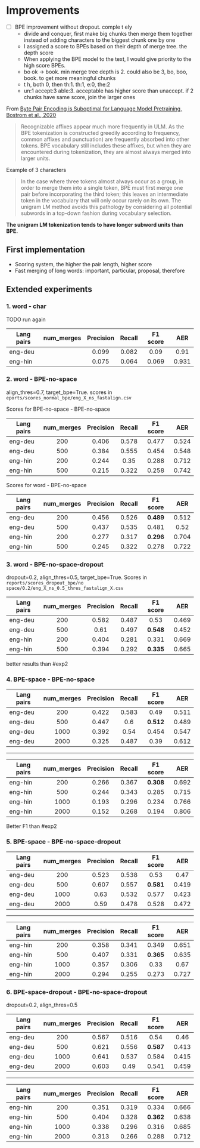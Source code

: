# Improvements

* [ ] BPE improvement without dropout. comple t ely
  * divide and conquer, first make big chunks then merge them together instead of adding characters to the biggest chunk one by one
  * I assigned a score to BPEs based on their depth of merge tree. the depth score
  * When applying the BPE model to the text, I would give priority to the high score BPEs.
  * bo ok -> book. min merge tree depth is 2. could also be 3, bo, boo, book. to get more meaningful chunks
  * t h, both 0, then th:1. th:1, e:0, the:2
  * un:1 accept:3 able:3. acceptable has higher score than unaccept. if 2 chunks have same score, join the larger ones

From [Byte Pair Encoding is Suboptimal for Language Model Pretraining, Bostrom et al., 2020](https://github.com/anebz/papers/blob/master/2020/2004.03720.md)

> Recognizable affixes appear much more frequently in ULM. As the BPE tokenization is constructed greedily according to frequency, common affixes and punctuation) are frequently absorbed into other tokens. BPE vocabulary still includes these affixes, but when they are encountered during tokenization, they are almost always merged into larger units.

Example of 3 characters

> In the case where three tokens almost always occur as a group, in order to merge them into a single token, BPE must first merge one pair before incorporating the third token; this leaves an intermediate token in the vocabulary that will only occur rarely on its own. The unigram LM method avoids this pathology by considering all potential subwords in a top-down fashion during vocabulary selection.

**The unigram LM tokenization tends to have longer subword units than BPE.**

## First implementation

* Scoring system, the higher the pair length, higher score
* Fast merging of long words: important, particular, proposal, therefore

## Extended experiments

### 1. word - char

TODO run again

| Lang pairs | num_merges | Precision | Recall | F1 score | AER   |
| ---------- |:----------:|:---------:|:------:|:--------:|:-----:|
| eng-deu    |            | 0.099     | 0.082  | 0.09     | 0.91  |
| eng-hin    |            | 0.075     | 0.064  | 0.069    | 0.931 |

### 2. word - BPE-no-space

align_thres=0.7, target_bpe=True. scores in `eports/scores_normal_bpe/eng_X_ns_fastalign.csv`

Scores for BPE-no-space - BPE-no-space

| Lang pairs | num_merges | Precision | Recall | F1 score | AER   |
| ---------- |:----------:|:---------:|:------:|:--------:|:-----:|
| eng-deu    | 200        | 0.406     | 0.578  | 0.477    | 0.524 |
| eng-deu    | 500        | 0.384     | 0.555  | 0.454    | 0.548 |
| eng-hin    | 200        | 0.244     | 0.35   | 0.288    | 0.712 |
| eng-hin    | 500        | 0.215     | 0.322  | 0.258    | 0.742 |

Scores for word - BPE-no-space

| Lang pairs | num_merges | Precision | Recall | F1 score  | AER   |
| ---------- |:----------:|:---------:|:------:|:---------:|:-----:|
| eng-deu    | 200        | 0.456     | 0.526  | **0.489** | 0.512 |
| eng-deu    | 500        | 0.437     | 0.535  | 0.481     | 0.52  |
| eng-hin    | 200        | 0.277     | 0.317  | **0.296** | 0.704 |
| eng-hin    | 500        | 0.245     | 0.322  | 0.278     | 0.722 |

### 3. word - BPE-no-space-dropout

dropout=0.2, align_thres=0.5, target_bpe=True. Scores in `reports/scores_dropout_bpe/no space/0.2/eng_X_ns_0.5_thres_fastalign_X.csv`

| Lang pairs | num_merges | Precision | Recall | F1 score  | AER   |
| ---------- |:----------:|:---------:|:------:|:---------:|:-----:|
| eng-deu    | 200        | 0.582     | 0.487  | 0.53      | 0.469 |
| eng-deu    | 500        | 0.61      | 0.497  | **0.548** | 0.452 |
| eng-hin    | 200        | 0.404     | 0.281  | 0.331     | 0.669 |
| eng-hin    | 500        | 0.394     | 0.292  | **0.335** | 0.665 |

better results than #exp2

### 4. BPE-space - BPE-no-space

| Lang pairs | num_merges | Precision | Recall | F1 score  | AER   |
| ---------- |:----------:|:---------:|:------:|:---------:|:-----:|
| eng-deu    | 200        | 0.422     | 0.583  | 0.49      | 0.511 |
| eng-deu    | 500        | 0.447     | 0.6    | **0.512** | 0.489 |
| eng-deu    | 1000       | 0.392     | 0.54   | 0.454     | 0.547 |
| eng-deu    | 2000       | 0.325     | 0.487  | 0.39      | 0.612 |

-----

| Lang pairs | num_merges | Precision | Recall | F1 score  | AER   |
| ---------- |:----------:|:---------:|:------:|:---------:|:-----:|
| eng-hin    | 200        | 0.266     | 0.367  | **0.308** | 0.692 |
| eng-hin    | 500        | 0.244     | 0.343  | 0.285     | 0.715 |
| eng-hin    | 1000       | 0.193     | 0.296  | 0.234     | 0.766 |
| eng-hin    | 2000       | 0.152     | 0.268  | 0.194     | 0.806 |

Better F1 than #exp2

### 5. BPE-space - BPE-no-space-dropout

| Lang pairs | num_merges | Precision | Recall | F1 score  | AER   |
| ---------- |:----------:|:---------:|:------:|:---------:|:-----:|
| eng-deu    | 200        | 0.523     | 0.538  | 0.53      | 0.47  |
| eng-deu    | 500        | 0.607     | 0.557  | **0.581** | 0.419 |
| eng-deu    | 1000       | 0.63      | 0.532  | 0.577     | 0.423 |
| eng-deu    | 2000       | 0.59      | 0.478  | 0.528     | 0.472 |

-----

| Lang pairs | num_merges | Precision | Recall | F1 score  | AER   |
| ---------- |:----------:|:---------:|:------:|:---------:|:-----:|
| eng-hin    | 200        | 0.358     | 0.341  | 0.349     | 0.651 |
| eng-hin    | 500        | 0.407     | 0.331  | **0.365** | 0.635 |
| eng-hin    | 1000       | 0.357     | 0.306  | 0.33      | 0.67  |
| eng-hin    | 2000       | 0.294     | 0.255  | 0.273     | 0.727 |

### 6. BPE-space-dropout - BPE-no-space-dropout

dropout=0.2, align_thres=0.5

| Lang pairs | num_merges | Precision | Recall | F1 score  | AER   |
| ---------- |:----------:|:---------:|:------:|:---------:|:-----:|
| eng-deu    | 200        | 0.567     | 0.516  | 0.54      | 0.46  |
| eng-deu    | 500        | 0.621     | 0.556  | **0.587** | 0.413 |
| eng-deu    | 1000       | 0.641     | 0.537  | 0.584     | 0.415 |
| eng-deu    | 2000       | 0.603     | 0.49   | 0.541     | 0.459 |

-----

| Lang pairs | num_merges | Precision | Recall | F1 score  | AER   |
| ---------- |:----------:|:---------:|:------:|:---------:|:-----:|
| eng-hin    | 200        | 0.351     | 0.319  | 0.334     | 0.666 |
| eng-hin    | 500        | 0.404     | 0.328  | **0.362** | 0.638 |
| eng-hin    | 1000       | 0.338     | 0.296  | 0.316     | 0.685 |
| eng-hin    | 2000       | 0.313     | 0.266  | 0.288     | 0.712 |
